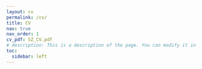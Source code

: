 ```yaml
---
layout: cv
permalink: /cv/
title: CV
nav: true
nav_order: 1
cv_pdf: SZ_CV.pdf
# description: This is a description of the page. You can modify it in 'pages/_cv.md'. You can also change or remove the top pdf download button.
toc:
  sidebar: left
---
```

